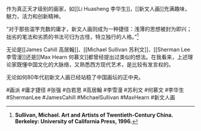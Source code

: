 作为真正天才级别的画家，如[[Li Huasheng 李华生]]，[[新文人画]]充满趣味，魅力，活力和创新精神。

“对于那些滥竽充数的庸才，新文人画则成为一种捷径：浅薄的思想被封为即兴；拙劣的笔法和劣质的书法可归为古怪，特立独行的人格。”[^1]

无论是[[James Cahill 高居翰]]、[[Michael Sullivan 苏利文]]、[[Sherman Lee 李雪漫]]还是[[Max Hearn 何慕文]]都曾经提出过类似的想法。在我看来，上述理论家既懂中国文化的大脉络，又熟悉西方现代艺术，是比较有发言权的。

无论如何80年代初新文人画已经站稳了中国画坛的正中央。

#画派 #庸才捷径 #张强 #白若思 #高居翰 #李雪漫 #苏利文 #何慕文 #李华生 #ShermanLee #JamesCahill #MichaelSullivan #MaxHearn #新文人画 

[^1]:**Sullivan, Michael. Art and Artists of Twentieth-Century China. Berkeley: University of California Press, 1996.**